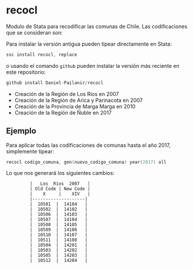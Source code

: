 # recocl
Modulo de Stata para recodificar las comunas de Chile. Las codificaciones que se consideran son:

Para instalar la versión antigua pueden tipear directamente en Stata:
```s
ssc install recocl, replace
```
o usando el comando ```github``` pueden instalar la versión más reciente en este repositorio:
```s
github install Daniel-Pailanir/recocl
```

+ Creación de la Región de Los Ríos en 2007
+ Creación de la Región de Arica y Parinacota en 2007
+ Creación de la Provincia de Marga Marga en 2010
+ Creación de la Región de Ñuble en 2017

## Ejemplo

Para aplicar todas las codificaciones de comunas hasta el año 2017, simplemente tipear:
```s
recocl codigo_comuna, gen(nuevo_codigo_comuna) year(2017) all
```

Lo que nos generará los siguientes cambios:

             |   Los  Ríos  2007   |
             | Old Code | New Code |
             |    X     |    XIV   |                   
             |--------------------|
             |  10501  |  14104   |
             |  10502  |  14102   |
             |  10506  |  14103   |
             |  10507  |  14104   |
             |  10508  |  14105   |    
             |  10509  |  14106   |    
             |  10510  |  14107   |    
             |  10511  |  14108   |    
             |  10504  |  14201   |
             |  10503  |  14202   |    
             |  10505  |  14203   |    
             |  10512  |  14204   | 



